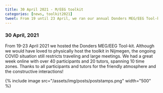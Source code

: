 ```yaml
---
title: 30 April 2021 - M/EEG toolkit
categories: [news, toolkit2021]
tweet: From 19 until 23 April, we ran our annual Donders MEG/EEG Tool-kit. We had a fun week with over 40 participants, and 20 tutors. See http://fieldtriptoolbox.org/workshop/toolkit2021/
---
```


### 30 April, 2021

From 19-23 April 2021 we hosted the Donders MEG/EEG Tool-kit. Although we would have loved to physically host the toolkit in Nijmegen, the ongoing COVID situation still restricts traveling and large meetings. We had a great week online with over 40 participants and 20 tutors, spanning 10 time zones. Thanks to all participants and tutors for the friendly atmosphere and the constructive interactions!

{% include image src="/assets/img/posts/poststamps.png" width="500" %}


